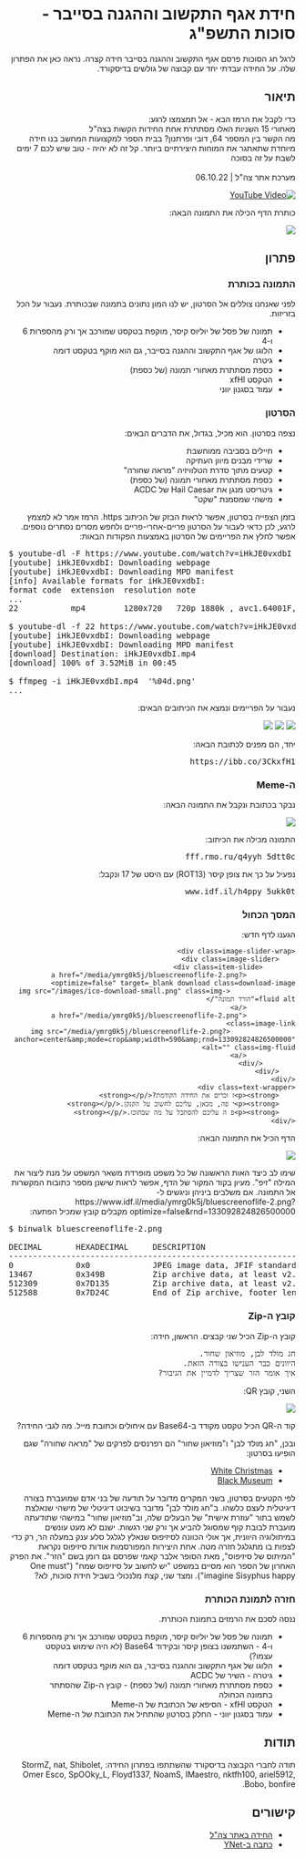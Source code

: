 <div dir="rtl">
<h1>חידת אגף התקשוב וההגנה בסייבר - סוכות התשפ"ג</h1>
<p>
לרגל חג הסוכות פרסם אגף התקשוב וההגנה בסייבר חידה קצרה. נראה כאן את הפתרון שלה. על החידה עבדתי יחד עם קבוצה של גולשים בדיסקורד. 
</p>

<h2>תיאור</h2>
<p>
 כדי לקבל את הרמז הבא - אל תמצמצו לרגע:
<br/>
מאחורי 15 השניות האלו מסתתרת אחת החידות הקשות בצה"ל
<br/>
מה הקשר בין המספר 64, דובי ופרתנון? בבית הספר למקצועות המחשב בנו חידה מיוחדת שתאתגר את המוחות היצירתיים ביותר. קל זה לא יהיה - טוב שיש לכם 7 ימים לשבת על זה בסוכה
<br/>
<br/>
מערכת אתר צה"ל | 06.10.22
</p>

[![YouTube Video](https://img.youtube.com/vi/iHkJE0vxdbI/0.jpg)](https://www.youtube.com/watch?v=iHkJE0vxdbI)

<p>
כותרת הדף הכילה את התמונה הבאה:
</p>

![](images/artboard-1-4x-100.png)


<h2>פתרון</h2>

<h3>התמונה בכותרת</h3>

<p>
לפני שאנחנו צוללים אל הסרטון, יש לנו המון נתונים בתמונה שבכותרת. נעבור על הכל בזריזות.
</p>

<ul>
    <li>תמונה של פסל של יוליוס קיסר, מוקפת בטקסט שמורכב אך ורק מהספרות 6 ו-4</li>
    <li>הלוגו של אגף התקשוב וההגנה בסייבר, גם הוא מוקף בטקסט דומה</li>
    <li>גיטרה</li>
    <li>כספת מסתתרת מאחורי תמונה (של כספת)</li>
    <li>הטקסט xfHl</li>
    <li>עמוד בסגנון יווני</li>
</ul>


<h3>הסרטון</h3>

<p>
נצפה בסרטון. הוא מכיל, בגדול, את הדברים הבאים:
</p>

<ul>
    <li>חיילים בסביבה ממוחשבת</li>
    <li>שרידי מבנים מיוון העתיקה</li>
    <li>קטעים מתוך סדרת הטלוויזיה "מראה שחורה"</li>
    <li>כספת מסתתרת מאחורי תמונה (של כספת)</li>
    <li>גיטריסט מנגן את Hail Caesar של ACDC</li>
    <li>מישהי שמסמנת "שקט"</li>
</ul>

<p>
בזמן הצפייה בסרטון, אפשר לראות הבזק של הכיתוב https. הרמז אמר לא למצמץ לרגע, לכן כדאי לעבור על הסרטון פריים-אחרי-פריים ולחפש מסרים נסתרים נוספים. אפשר לחלץ את הפריימים של הסרטון באמצעות הפקודות הבאות:
</p>

<pre dir="ltr">
$ youtube-dl -F https://www.youtube.com/watch?v=iHkJE0vxdbI
[youtube] iHkJE0vxdbI: Downloading webpage
[youtube] iHkJE0vxdbI: Downloading MPD manifest
[info] Available formats for iHkJE0vxdbI:
format code  extension  resolution note
...
22           mp4        1280x720   720p 1880k , avc1.64001F, 25fps, mp4a.40.2 (44100Hz) (best)

$ youtube-dl -f 22 https://www.youtube.com/watch?v=iHkJE0vxdbI
[youtube] iHkJE0vxdbI: Downloading webpage
[youtube] iHkJE0vxdbI: Downloading MPD manifest
[download] Destination: iHkJE0vxdbI.mp4
[download] 100% of 3.52MiB in 00:45

$ ffmpeg -i iHkJE0vxdbI.mp4  '%04d.png'
...
</pre>

<p>
נעבור על הפריימים ונמצא את הכיתובים הבאים:
</p>

![](images/0119.jpg)
![](images/0166.jpg)
![](images/0250.jpg)

<p>
יחד, הם מפנים לכתובת הבאה:
</p>

<pre>
https://ibb.co/3CkxfH1
</pre>

<h3>ה-Meme</h3>

<p>
נבקר בכתובת ונקבל את התמונה הבאה:
</p>

![](images/meme.png)

<p>
התמונה מכילה את הכיתוב:
</p>

<pre>
fff.rmo.ru/q4yyh_5dtt0c
</pre>

נפעיל על כך את צופן קיסר (ROT13) עם היסט של 17 ונקבל:

<pre>
www.idf.il/h4ppy_5ukk0t
</pre>

<h3>המסך הכחול</h3>

<p>
הגענו לדף חדש:
</p>

```
<div class=image-slider-wrap>
    <div class=image-slider>
        <div class=item-slide>
            <a href="/media/ymrg0k5j/bluescreenoflife-2.png?optimize=false" target=_blank download class=download-image>
                <img src="/images/ico-download-small.png" class=img-fluid alt="הורד תמונה"/>
            </a>
            <a href="/media/ymrg0k5j/bluescreenoflife-2.png" class=image-link>
                <img src="/media/ymrg0k5j/bluescreenoflife-2.png?anchor=center&amp;mode=crop&amp;width=590&amp;rnd=133092824826500000" alt="" class=img-fluid>
            </a>
        </div>
    </div>
</div>
<div class=text-wrapper>
    <p><strong>ז וכרים את החידה הקודמת?</strong></p>
    <p><strong>י פה, מכאן, עליכם לחשוב על הקנקן.</strong></p>
    <p><strong>פ ה עליכם להסתכל על מה שבתוכו.</strong></p>
</div>
```

<p>
הדף הכיל את התמונה הבאה:
</p>

![](images/bluescreenoflife-2.jpg)

<p>
שימו לב כיצד האות הראשונה של כל משפט מופרדת משאר המשפט על מנת ליצור את המילה "זיפ". מעיון בקוד המקור של הדף, אפשר לראות שישנן מספר כתובות המקשרות אל התמונה. אם משלבים ביניהן וניגשים ל-https://www.idf.il/media/ymrg0k5j/bluescreenoflife-2.png?optimize=false&rnd=133092824826500000 מקבלים קובץ שמכיל הפתעה:
</p>

<pre dir="ltr">
$ binwalk bluescreenoflife-2.png

DECIMAL       HEXADECIMAL     DESCRIPTION
--------------------------------------------------------------------------------
0             0x0             JPEG image data, JFIF standard 1.01
13467         0x349B          Zip archive data, at least v2.0 to extract, compressed size: 498799, uncompressed size: 546086, name: secret/QR.png
512309        0x7D135         Zip archive data, at least v2.0 to extract, compressed size: 110, uncompressed size: 172, name: secret/riddle.txt
512588        0x7D24C         End of Zip archive, footer length: 22
</pre>

<h3>קובץ ה-Zip</h3>
<p>
קובץ ה-Zip הכיל שני קבצים. הראשון, חידה:
</p>

<pre>
חג מולד לבן, מוזיאון שחור. 
היוונים כבר הענישו בצורה הזאת. 
איך אומר הזר שצריך לדמיין את הגיבור?
</pre>

<p>
השני, קובץ QR:
</p>

![](images/QR.png)

<p>
קוד ה-QR הכיל טקסט מקודד ב-Base64 עם איחולים וכתובת מייל. מה לגבי החידה?
</p>


<p>
ובכן, "חג מולד לבן" ו"מוזיאון שחור" הם רפרנסים לפרקים של "מראה שחורה" שגם הופיעו בסרטון:
</p>

<ul>
    <li><a href="https://en.wikipedia.org/wiki/White_Christmas_(Black_Mirror)">White Christmas</a></li>
    <li><a href="https://en.wikipedia.org/wiki/Black_Museum_(Black_Mirror)">Black Museum</a></li>
</ul>

<p>
לפי הקטעים בסרטון, בשני המקרים מדובר על תודעה של בני אדם שמועברת בצורה דיגיטלית לעצם כלשהו. ב"חג מולד לבן" מדובר בשיבוט דיגיטלי של מישהי שנאלצת לשמש בתור "עוזרת אישית" של הבעלים שלה, וב"מוזיאון שחור" במישהי שתודעתה מועברת לבובת קוף שמסוגל להביע אך ורק שני רגשות. ישנם לא מעט עונשים במיתולוגיה היוונית, אך אולי הכוונה לסיזיפוס שנאלץ לגלגל סלע ענק במעלה הר, רק כדי לצפות בו מתגלגל חזרה מטה. אחת היצירות המפורסמות אודות סיזיפוס נקראת "המיתוס של סיזיפוס", מאת הסופר אלבר קאמי שפרסם גם רומן בשם "הזר". את הפרק האחרון של הספר הוא מסיים במשפט "יש לחשוב על סיזיפוס שמח" ("One must imagine Sisyphus happy"). ומצד שני, קצת מלנכולי בשביל חידת סוכות, לא?
</p>

<h3>חזרה לתמונת הכותרת</h3>

<p>
ננסה לסכם את הרמזים בתמונת הכותרת.
</p>

<ul>
    <li>תמונה של פסל של יוליוס קיסר, מוקפת בטקסט שמורכב אך ורק מהספרות 6 ו-4 - השתמשנו בצופן קיסר ובקידוד Base64 (לא היה שימוש בטקסט עצמו?)</li>
    <li>הלוגו של אגף התקשוב וההגנה בסייבר, גם הוא מוקף בטקסט דומה</li>
    <li>גיטרה - השיר של ACDC</li>
    <li>כספת מסתתרת מאחורי תמונה (של כספת) - קובץ ה-Zip שהסתתר בתמונה הכחולה</li>
    <li>הטקסט xfHl - הסיפא של הכתובת של ה-Meme</li>
    <li>עמוד בסגנון יווני - החלק בסרטון שהתחיל את הכתובת של ה-Meme</li>
</ul>

<h2>תודות</h2>

<p>
תודה לחברי הקבוצה בדיסקורד שהשתתפו בפתרון החידה: StormZ, nat, Shibolet, Omer Esco, SpOOky_L, Floyd1337, NoamS, IMaestro, nktfh100, ariel5912, Bobo, bonfire.
</p>


<h2>קישורים</h2>
<ul>
    <li><a href="https://www.idf.il/%D7%90%D7%AA%D7%A8%D7%99-%D7%99%D7%97%D7%99%D7%93%D7%95%D7%AA/%D7%90%D7%92%D7%A3-%D7%94%D7%AA%D7%A7%D7%A9%D7%95%D7%91-%D7%95%D7%94%D7%94%D7%92%D7%A0%D7%94-%D7%91%D7%A1%D7%91-%D7%A8/%D7%9B%D7%9C-%D7%94%D7%9B%D7%AA%D7%91%D7%95%D7%AA/2022/%D7%97%D7%99%D7%93%D7%AA-%D7%AA%D7%A7%D7%A9%D7%95%D7%91-%D7%A1%D7%A8%D7%98%D7%95%D7%9F-%D7%90%D7%A1%D7%A7%D7%99%D7%99%D7%A4-%D7%A8%D7%95%D7%9D-%D7%91%D7%A1%D7%9E%D7%97-%D7%9E%D7%97%D7%A9%D7%91-%D7%A6%D7%95%D7%A4%D7%9F-%D7%A7%D7%95%D7%93-%D7%A1%D7%95%D7%9B%D7%95%D7%AA/">החידה באתר צה"ל</a></li>
    <li><a href="https://www.ynet.co.il/news/article/skdki8nzj">כתבה ב-YNet</a></li>
</ul>

</div>
